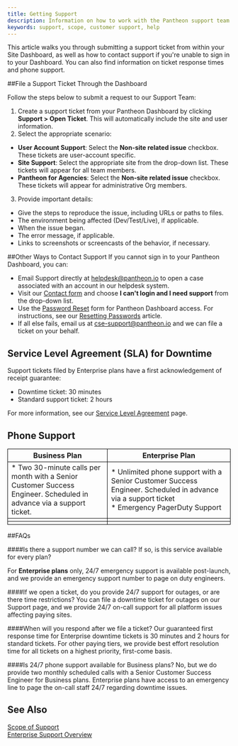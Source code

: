```yaml
---
title: Getting Support
description: Information on how to work with the Pantheon support team and understand the levels of support.
keywords: support, scope, customer support, help
---
```

This article walks you through submitting a support ticket from within your Site Dashboard, as well as how to contact support if you're unable to sign in to your Dashboard. You can also find information on ticket response times and  phone support.

##File a Support Ticket Through the Dashboard

Follow the steps below to submit a request to our Support Team:

1. Create a support ticket from your Pantheon Dashboard by clicking **Support > Open Ticket**. This will automatically include the site and user information.
2. Select the appropriate scenario:
 -  **User Account Support**: Select the **Non-site related issue** checkbox. These tickets are user-account specific.
 -  **Site Support**: Select the appropriate site from the drop-down list. These tickets will appear for all team members.
 - **Pantheon for Agencies**: Select the **Non-site related issue** checkbox. These tickets will appear for administrative Org members.
3. Provide important details:
 - Give the steps to reproduce the issue, including URLs or paths to files.
 - The environment being affected (Dev/Test/Live), if applicable.
 - When the issue began.
 - The error message, if applicable.
 - Links to screenshots or screencasts of the behavior, if necessary.

##Other Ways to Contact Support
If you cannot sign in to your Pantheon Dashboard, you can:  
  * Email Support directly at helpdesk@pantheon.io to open a case associated with an account in our helpdesk system.  
  * Visit our [Contact form](https://pantheon.io/contact-us) and choose **I can't login and I need support** from the drop-down list.  
  * Use the [Password Reset](https://dashboard.pantheon.io/reset-password) form for Pantheon Dashboard access. For instructions, see our [Resetting Passwords](/docs/articles/sites/resetting-passwords/) article.  
  * If all else fails, email us at cse-support@pantheon.io and we can file a ticket on your behalf.

## Service Level Agreement (SLA) for Downtime
Support tickets filed by Enterprise plans have a first acknowledgement of receipt guarantee:  

* Downtime ticket: 30 minutes  
* Standard support ticket: 2 hours

For more information, see our [Service Level Agreement](https://pantheon.io/sla) page.

## Phone Support

<style>
    .data-table {
        border-collapse: collapse;
    }
    .border-top {
        border-top: 1px solid #000;
    }
    .border-bottom {
        border-bottom: 1px solid #000;
    }
    .border-left {
        border-left: 1px solid #000;
    }
    .border-right {
        border-right: 1px solid #000;
    }
</style>

<table class="data-table">
    <tr>
        <th class="border-top border-bottom border-left border-right">Business Plan</th>
        <th class="border-top border-bottom border-right">Enterprise Plan</th>
    </tr>
    <tr>
        <td class="border-bottom border-left border-right">* Two 30-minute calls per month&nbsp;with a Senior Customer Success Engineer. Scheduled in advance via a support ticket.</td>
        <td class="border-bottom border-right">* Unlimited phone support with a Senior Customer Success Engineer.&nbsp;Scheduled in advance via a support ticket<br/>* Emergency PagerDuty Support</td>
    </tr>
    <tr>
        <td class="border-bottom border-left border-right"></td>
        <td class="border-bottom border-right"></td>
    </tr>
    <tr>
        <td class="border-bottom border-left border-right"></td>
        <td class="border-bottom border-right"></td>
    </tr>
</table>

##FAQs

####Is there a support number we can call? If so, is this service available for every plan?

For **Enterprise plans** only, 24/7 emergency support is available post-launch, and we provide an emergency support number to page on duty engineers.

####If we open a ticket, do you provide 24/7 support for outages, or are there time restrictions?
You can file a downtime ticket for outages on our Support page, and we provide 24/7 on-call support for all platform issues affecting paying sites.

####When will you respond after we file a ticket?
Our guaranteed first response time for Enterprise downtime tickets is 30 minutes and 2 hours for standard tickets. For other paying tiers, we provide best effort resolution time for all tickets on a highest priority, first-come basis.

####Is 24/7 phone support available for Business plans?
No, but we do provide two monthly scheduled calls with a Senior Customer Success Engineer for Business plans. Enterprise plans have access to an emergency line to page the on-call staff 24/7 regarding downtime issues.

## See Also
[Scope of Support](/docs/articles/scope-of-support/)  
[Enterprise Support Overview](https://pantheon.io/resources/pantheon-support-datasheet)
